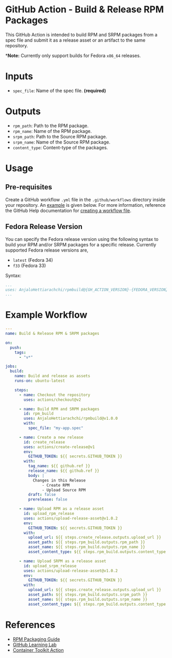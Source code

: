 # GitHub Action - Build & Release RPM Packages

This GitHub Action is intended to build RPM and SRPM packages from a spec file and submit it as a release asset or an artifact to the same repository.

***Note:** Currently only support builds for Fedora `x86_64` releases.

# Inputs

- `spec_file`: Name of the spec file. **(required)**

# Outputs

- `rpm_path`: Path to the RPM package.
- `rpm_name`: Name of the RPM package.
- `srpm_path`: Path to the Source RPM package.
- `srpm_name`: Name of the Source RPM package.
- `content_type`: Content-type of the packages.

# Usage

## Pre-requisites

Create a GitHub workflow `.yml` file in the `.github/workflows` directory inside your repository. An [example](#example-workflow) is given below. For more information, reference the GitHub Help documentation for [creating a workflow file](https://help.github.com/en/articles/configuring-a-workflow#creating-a-workflow-file).

## Fedora Release Version

You can specify the Fedora release version using the following syntax to build your RPM and/or SRPM packages for a specific release. Currently supported Fedora release versions are,
- `latest` (Fedora 34)
- `f33` (Fedora 33)

Syntax:
```YAML
...
uses: AnjaloHettiarachchi/rpmbuild@{GH_ACTION_VERSION}-{FEDORA_VERSION}
...
```

# Example Workflow

```YAML
---
name: Build & Release RPM & SRPM packages

on:
  push:
    tags:
      - "v*"

jobs:
  build:
    name: Build and release as assets
    runs-on: ubuntu-latest

    steps:
      - name: Checkout the repository
        uses: actions/checkout@v2

      - name: Build RPM and SRPM packages
        id: rpm_build
        uses: AnjaloHettiarachchi/rpmbuild@v1.0.0
        with:
          spec_file: "my-app.spec"

      - name: Create a new release
        id: create_release
        uses: actions/create-release@v1
        env:
          GITHUB_TOKEN: ${{ secrets.GITHUB_TOKEN }}
        with:
          tag_name: ${{ github.ref }}
          release_name: ${{ github.ref }}
          body: |
            Changes in this Release
                - Create RPM
                - Upload Source RPM
          draft: false
          prerelease: false

      - name: Upload RPM as a release asset
        id: upload_rpm_release
        uses: actions/upload-release-asset@v1.0.2
        env:
          GITHUB_TOKEN: ${{ secrets.GITHUB_TOKEN }}
        with:
          upload_url: ${{ steps.create_release.outputs.upload_url }}
          asset_path: ${{ steps.rpm_build.outputs.rpm_path }}
          asset_name: ${{ steps.rpm_build.outputs.rpm_name }}
          asset_content_type: ${{ steps.rpm_build.outputs.content_type }}

      - name: Upload SRPM as a release asset
        id: upload_srpm_release
        uses: actions/upload-release-asset@v1.0.2
        env:
          GITHUB_TOKEN: ${{ secrets.GITHUB_TOKEN }}
        with:
          upload_url: ${{ steps.create_release.outputs.upload_url }}
          asset_path: ${{ steps.rpm_build.outputs.srpm_path }}
          asset_name: ${{ steps.rpm_build.outputs.srpm_name }}
          asset_content_type: ${{ steps.rpm_build.outputs.content_type }}

```

# References

- [RPM Packaging Guide](https://rpm-packaging-guide.github.io/)
- [GitHub Learning Lab](https://lab.github.com/)
- [Container Toolkit Action](https://github.com/actions/container-toolkit-action)
